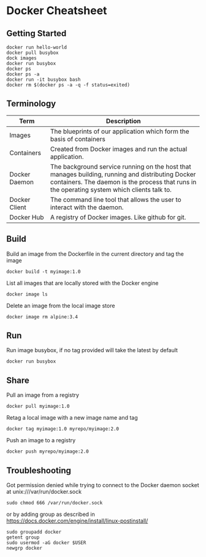 # Docker Cheatsheet

## Getting Started
```
docker run hello-world
docker pull busybox
dock images
docker run busybox
docker ps
docker ps -a
docker run -it busybox bash
docker rm $(docker ps -a -q -f status=exited)
```

## Terminology
| Term | Description |
| --- | --- |
| Images |The blueprints of our application which form the basis of containers |
| Containers | Created from Docker images and run the actual application. |
| Docker Daemon | The background service running on the host that manages building, running and distributing Docker containers. The daemon is the process that runs in the operating system which clients talk to. |
| Docker Client | The command line tool that allows the user to interact with the daemon. |
| Docker Hub | A registry of Docker images. Like github for git. |


## Build
Build an image from the Dockerfile in the current directory and tag the image
```
docker build -t myimage:1.0
```

List all images that are locally stored with the Docker engine
```
docker image ls
```

Delete an image from the local image store
```
docker image rm alpine:3.4
```

## Run
Run image busybox, if no tag provided will take the latest by default
```
docker run busybox
```


## Share
Pull an image from a registry
```
docker pull myimage:1.0
```

Retag a local image with a new image name and tag
```
docker tag myimage:1.0 myrepo/myimage:2.0
```

Push an image to a registry
```
docker push myrepo/myimage:2.0
```

## Troubleshooting
Got permission denied while trying to connect to the Docker daemon socket at unix:///var/run/docker.sock
```
sudo chmod 666 /var/run/docker.sock
```

or by adding group as described in https://docs.docker.com/engine/install/linux-postinstall/
```
sudo groupadd docker
getent group
sudo usermod -aG docker $USER
newgrp docker
```
